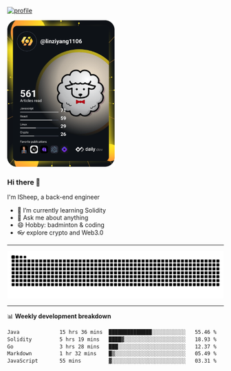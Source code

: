 [![profile](https://user-images.githubusercontent.com/54968314/208005045-e4b42f3b-833d-4242-bfcc-e764865553a2.svg)](https://www.calligrapher.ai/)

<a href="https://app.daily.dev/linziyang1106"><img src="/devcard.png" width="250" alt="ISheep's Dev Card"/></a>

### Hi there 🐏

I'm ISheep, a back-end engineer

- 🔭 I’m currently learning Solidity
- 💬 Ask me about anything
- 😄 Hobby: badminton & coding
- 👓 explore crypto and Web3.0

-------

![](https://raw.githubusercontent.com/ISheepp/ISheepp/output/github-contribution-grid-snake.svg)

-------

📊 **Weekly development breakdown**
<!--START_SECTION:waka-->

```txt
Java             15 hrs 36 mins  ██████████████░░░░░░░░░░░   55.46 %
Solidity         5 hrs 19 mins   ████▓░░░░░░░░░░░░░░░░░░░░   18.93 %
Go               3 hrs 28 mins   ███░░░░░░░░░░░░░░░░░░░░░░   12.37 %
Markdown         1 hr 32 mins    █▒░░░░░░░░░░░░░░░░░░░░░░░   05.49 %
JavaScript       55 mins         ▓░░░░░░░░░░░░░░░░░░░░░░░░   03.31 %
```

<!--END_SECTION:waka-->
